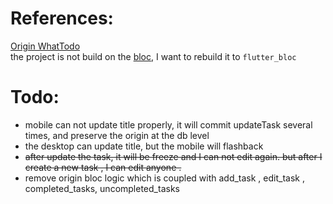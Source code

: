 
# References:
[Origin WhatTodo](https://github.com/burhanrashid52/WhatTodo) <br/>
the project is not build on the [bloc](https://bloclibrary.dev/), I want to rebuild it to `flutter_bloc`

# Todo:
- mobile can not update title properly, it will commit updateTask several times, and preserve the origin at the db level
- the desktop can update title, but the mobile will flashback 
- ~~after update the task, it will be freeze and I can not edit again. but after I create a new task , I can edit anyone .~~
- remove origin bloc logic which is coupled with add_task , edit_task , completed_tasks, uncompleted_tasks